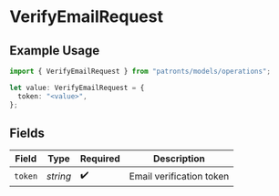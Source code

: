 # VerifyEmailRequest

## Example Usage

```typescript
import { VerifyEmailRequest } from "patronts/models/operations";

let value: VerifyEmailRequest = {
  token: "<value>",
};
```

## Fields

| Field                    | Type                     | Required                 | Description              |
| ------------------------ | ------------------------ | ------------------------ | ------------------------ |
| `token`                  | *string*                 | :heavy_check_mark:       | Email verification token |